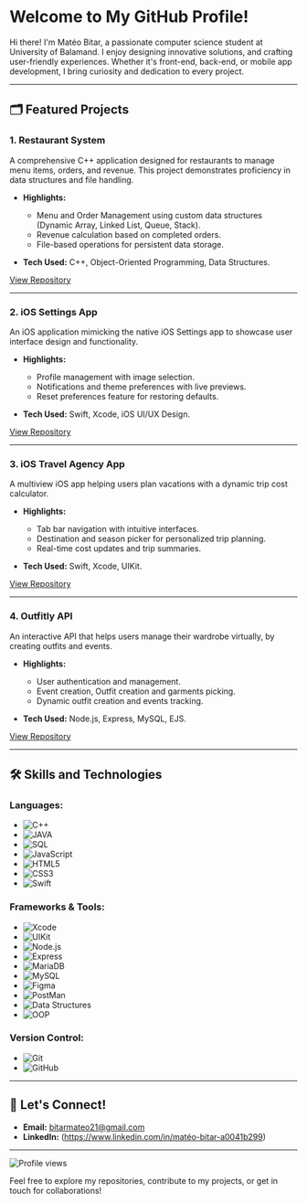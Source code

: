 # Welcome to My GitHub Profile!  

Hi there! I'm Matéo Bitar, a passionate computer science student at University of Balamand. I enjoy designing innovative solutions, and crafting user-friendly experiences. Whether it's front-end, back-end, or mobile app development, I bring curiosity and dedication to every project.

---

## 🗂️ Featured Projects

### **1. Restaurant System**

A comprehensive C++ application designed for restaurants to manage menu items, orders, and revenue. This project demonstrates proficiency in data structures and file handling.

- **Highlights:**
  - Menu and Order Management using custom data structures (Dynamic Array, Linked List, Queue, Stack).
  - Revenue calculation based on completed orders.
  - File-based operations for persistent data storage.

- **Tech Used:** C++, Object-Oriented Programming, Data Structures.

[View Repository](https://github.com/MateoBitar/Restaurant-System)

---

### **2. iOS Settings App**

An iOS application mimicking the native iOS Settings app to showcase user interface design and functionality.

- **Highlights:**
  - Profile management with image selection.
  - Notifications and theme preferences with live previews.
  - Reset preferences feature for restoring defaults.

- **Tech Used:** Swift, Xcode, iOS UI/UX Design.

[View Repository](https://github.com/MateoBitar/IOS-Settings-App)

---

### **3. iOS Travel Agency App**

A multiview iOS app helping users plan vacations with a dynamic trip cost calculator.

- **Highlights:**
  - Tab bar navigation with intuitive interfaces.
  - Destination and season picker for personalized trip planning.
  - Real-time cost updates and trip summaries.

- **Tech Used:** Swift, Xcode, UIKit.

[View Repository](https://github.com/MateoBitar/IOS-Project)

---

### **4. Outfitly API**

An interactive API that helps users manage their wardrobe virtually, by creating outfits and events.

- **Highlights:**
  - User authentication and management.
  - Event creation, Outfit creation and garments picking.
  - Dynamic outfit creation and events tracking.

- **Tech Used:** Node.js, Express, MySQL, EJS.

[View Repository](https://github.com/MateoBitar/Outfitly)

---

## 🛠️ Skills and Technologies

### Languages:
- ![C++](https://img.shields.io/badge/C++-%23f34b7d.svg?style=flat&logo=c%2B%2B&logoColor=white)
- ![JAVA](https://img.shields.io/badge/Java-ED8B00?style=flat&logo=openjdk&logoColor=white)
- ![SQL](https://img.shields.io/badge/-SQL-%234479A1.svg?)
- ![JavaScript](https://img.shields.io/badge/JavaScript-%23F7DF1E.svg?style=flat&logo=javascript&logoColor=black)
- ![HTML5](https://img.shields.io/badge/HTML5-%23E34F26.svg?style=flat&logo=html5&logoColor=white)
- ![CSS3](https://img.shields.io/badge/CSS3-%231572B6.svg?style=flat&logo=css3&logoColor=white)
- ![Swift](https://img.shields.io/badge/Swift-%23f05138.svg?style=flat&logo=swift&logoColor=white)

### Frameworks & Tools:
- ![Xcode](https://img.shields.io/badge/Xcode-%2361D6B7.svg?style=flat&logo=xcode&logoColor=black)
- ![UIKit](https://img.shields.io/badge/UIKit-%23FF0000.svg?style=flat&logo=apple&logoColor=white)
- ![Node.js](https://img.shields.io/badge/Node.js-%23339933.svg?style=flat&logo=node.js&logoColor=white)
- ![Express](https://img.shields.io/badge/Express-%23404d59.svg?style=flat&logo=express&logoColor=white)
- ![MariaDB](https://img.shields.io/badge/MariaDB-003545?style=flat&logo=mariadb&logoColor=white)
- ![MySQL](https://img.shields.io/badge/MySQL-4479A1?style=flat&logo=mysql&logoColor=white)
- ![Figma](https://img.shields.io/badge/Figma-F3001E?style=flat&logo=figma&logoColor=white)
- ![PostMan](https://img.shields.io/badge/Postman-FF6C37?style=flat&logo=Postman&logoColor=white)
- ![Data Structures](https://img.shields.io/badge/Data%20Structures-%230e76a8.svg?style=flat)
- ![OOP](https://img.shields.io/badge/OOP-%23276bba.svg?style=flat)

### Version Control:
- ![Git](https://img.shields.io/badge/Git-%23F05032.svg?style=flat&logo=git&logoColor=white)
- ![GitHub](https://img.shields.io/badge/GitHub-%23121011.svg?style=flat&logo=github&logoColor=white)

---

## 💬 Let's Connect!

- **Email:** bitarmateo21@gmail.com
- **LinkedIn:** (https://www.linkedin.com/in/matéo-bitar-a0041b299)

---
![Profile views](https://komarev.com/ghpvc/?username=MateoBitar&color=orange&label=Profile%20Views&style=flat)

Feel free to explore my repositories, contribute to my projects, or get in touch for collaborations!
